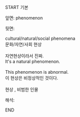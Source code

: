 START
기본

앞면:
phenomenon


뒷면:
<div>cultural/natural/social phenomena </div><div>문화/자연/사회 현상</div><div><br></div><div><div><div>자연현상이라서 진짜.</div></div><div><div>It's a natural phenomenon.</div></div></div><div><br></div><div><div>This phenomenon is abnormal. </div><div><div>이 현상은 비정상적인 것이다.</div></div></div><div><br></div><div>현상 , 비범한 인물</div>


해석:

END